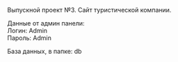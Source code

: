 Выпускной проект №3. Сайт туристической компании.

Данные от админ панели: \
Логин: Admin \
Пароль: Admin 

База данных, в папке: db
